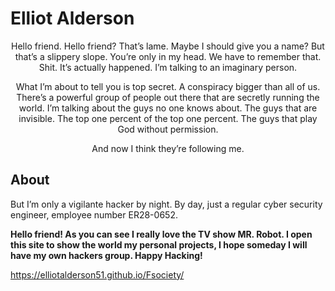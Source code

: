 # Elliot Alderson

<div align="center">

Hello friend. Hello friend? That’s lame. Maybe I should give you a name? But that’s a slippery slope. You’re only in my head. We have to remember that. Shit. It’s actually happened. I’m talking to an imaginary person.

What I’m about to tell you is top secret. A conspiracy bigger than all of us. There’s a powerful group of people out there that are secretly running the world. I’m talking about the guys no one knows about. The guys that are invisible. The top one percent of the top one percent. The guys that play God without permission.

And now I think they’re following me.
 
 </div>

## About

But I’m only a vigilante hacker by night. By day, just a regular cyber security engineer, employee number ER28-0652.   

**Hello friend! As you can see I really love the TV show MR. Robot. I open this site to show the world my personal projects, I hope someday I will have my own hackers group. Happy Hacking!**     

https://elliotalderson51.github.io/Fsociety/

 
 

